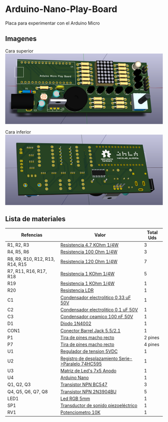 # Arduino-Nano-Play-Board
Placa para experimentar con el Arduino Micro

## Imagenes
Cara superior
![Cara superior](/Imagenes/cara_superior.png)

Cara inferior
![Cara inferior](/Imagenes/cara_inferior.png)


## Lista de materiales
Refencias | Valor | Total Uds
----------|-------|-----------
| R1, R2, R3 | [Resistencia 4.7 KOhm 1/4W](http://www.tme.eu/es/details/cf1_4w-4k3/resistencias-de-carbono-tht-14w/sr-passives/) | 3
| R4, R5, R6 | [Resistencia 100 Ohm 1/4W](http://www.tme.eu/es/details/cf1_4w-100r/resistencias-de-carbono-tht-14w/sr-passives/) | 3
| R8, R9, R10, R12, R13, R14, R15 | [Resistencia 120 Ohm 1/4W](http://www.tme.eu/es/details/cf1_4w-120r/resistencias-de-carbono-tht-14w/sr-passives/) | 7
| R7, R11, R16, R17, R18 | [Resistencia 1 KOhm 1/4W](http://www.tme.eu/es/details/cf1_4w-1k/resistencias-de-carbono-tht-14w/sr-passives/) | 5
| R19 | [Resistencia 1 KOhm 1/4W](http://www.tme.eu/es/details/cf1_4w-1k/resistencias-de-carbono-tht-14w/sr-passives/) | 1
| R20 | [Resistencia LDR](http://www.tme.eu/es/details/pgm5516/fotoresistencias/token/) | 1
| C1 | [Condensador electrolitico 0,33 uF 50V](http://www.tme.eu/es/details/umt1hr33mdd/condensadores-electroliticos-tht-105c/nichicon/) | 1
| C2 | [Condensador electrolitico 0,1 uF 50V](http://www.tme.eu/es/details/umt1h0r1mdd/condensadores-electroliticos-tht-105c/nichicon/) | 1
| C3 | [Condensador ceamico 100 nF 50V](http://www.tme.eu/es/details/cc-100n/condensadores-ceramicos-tht-50v/sr-passives/) | 1
| D1 | [Diodo 1N4002](http://www.tme.eu/es/details/1n4002-dc/diodos-universales-tht/dc-components/1n4002/) | 1
| CON1 | [Conector Barrel Jack 5.5/2.1](http://www.tme.eu/es/details/fc68148/conectores-dc/cliff/) | 1
| P1 | [Tira de pines macho recto](http://www.tme.eu/es/details/4-103321-8/regletas-y-enchufes-de-taco/te-connectivity/) | 2 pines
| P7 | [Tira de pines macho recto](http://www.tme.eu/es/details/4-103321-8/regletas-y-enchufes-de-taco/te-connectivity/) | 4 pines
| U1 | [Regulador de tension 5VDC](http://www.tme.eu/es/details/lm7805ct/estabilizadores-de-tension-no-regulados/fairchild-semiconductor/) | 1
| U2 | [Registro de desplazamiento Serie->Paralelo 74HC595](http://www.tme.eu/es/details/sn74hc595d/registros-corredores/texas-instruments/) | 1
| U3 | [Matriz de Led's 7x5 Anodo](http://www.tme.eu/es/details/lmd07057bue-101a/pantallas-led-matrices/wenrun/) | 1
| U4 | [Arduino Nano](https://www.arduino.cc/en/Main/ArduinoBoardNano) | 1
| Q1, Q2, Q3 | [Transistor NPN BC547](http://www.tme.eu/es/details/bc547cbk-dio/transistores-npn-tht/diotec-semiconductor/bc547cbk/)| 3
| Q4, Q5, Q6, Q7, Q8 | [Transistor NPN 2N3904BU](http://www.tme.eu/es/details/2n3904bu/transistores-npn-tht/fairchild-semiconductor/)| 5
| LED1 | [Led RGB 5mm](http://www.tme.eu/es/details/ostama5b31a/diodos-led-tht-5mm/optosupply/)| 1
| SP1 | [Transductor de sonido piezoeléctrico](http://www.tme.eu/es/details/ld-bzpn-1705/transductores-piezoelect-sin-generador/loudity/)| 1
| RV1 | [Potenciometro 10K](http://www.tme.eu/es/details/r9011-1-10k/potenciometros-de-carbono-de-una-revol/sr-passives/)| 1



